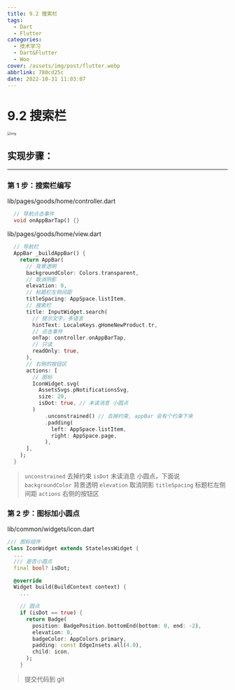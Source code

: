 ```yaml
---
title: 9.2 搜索栏
tags:
  - Dart
  - Flutter
categories:
  - 技术学习
  - Dart&Flutter
  - Woo
cover: /assets/img/post/flutter.webp
abbrlink: 780cd25c
date: 2022-10-31 11:03:07
---
```


# 9.2 搜索栏

<img src="https://ducafecat.oss-cn-beijing.aliyuncs.com/podcast/image_-MBVONswYG.png" alt="img" style="zoom: 50%;" />

## 实现步骤：

---

### 第 1 步：搜索栏编写

lib/pages/goods/home/controller.dart

```dart
  // 导航点击事件
  void onAppBarTap() {}
```

lib/pages/goods/home/view.dart

```dart
  // 导航栏
  AppBar _buildAppBar() {
    return AppBar(
      // 背景透明
      backgroundColor: Colors.transparent,
      // 取消阴影
      elevation: 0,
      // 标题栏左侧间距
      titleSpacing: AppSpace.listItem,
      // 搜索栏
      title: InputWidget.search(
        // 提示文字，多语言
        hintText: LocaleKeys.gHomeNewProduct.tr,
        // 点击事件
        onTap: controller.onAppBarTap,
        // 只读
        readOnly: true,
      ),
      // 右侧的按钮区
      actions: [
        // 图标
        IconWidget.svg(
          AssetsSvgs.pNotificationsSvg,
          size: 20,
          isDot: true, // 未读消息 小圆点
        )
            .unconstrained() // 去掉约束, appBar 会有个约束下来
            .padding(
              left: AppSpace.listItem,
              right: AppSpace.page,
            ),
      ],
    );
  }
```

> `unconstrained` 去掉约束
> `isDot` 未读消息 小圆点，下面说
> `backgroundColor` 背景透明
> `elevation` 取消阴影
> `titleSpacing` 标题栏左侧间距
> `actions` 右侧的按钮区

### 第 2 步：图标加小圆点

lib/common/widgets/icon.dart

```dart
/// 图标组件
class IconWidget extends StatelessWidget {
  ...
  /// 是否小圆点
  final bool? isDot;
```

```dart
  @override
  Widget build(BuildContext context) {
    ...

    // 圆点
    if (isDot == true) {
      return Badge(
        position: BadgePosition.bottomEnd(bottom: 0, end: -2),
        elevation: 0,
        badgeColor: AppColors.primary,
        padding: const EdgeInsets.all(4.0),
        child: icon,
      );
    }
```

> 提交代码到 git
